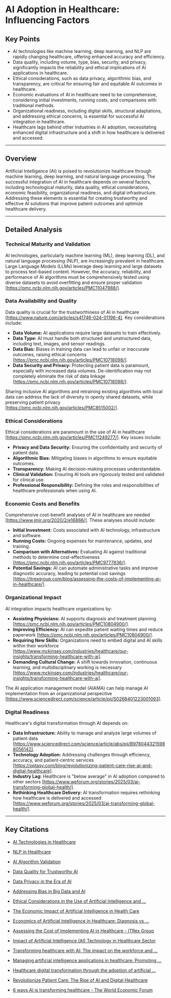 # AI Adoption in Healthcare: Influencing Factors

## Key Points

- AI technologies like machine learning, deep learning, and NLP are rapidly changing healthcare, offering enhanced accuracy and efficiency.
- Data quality, including volume, type, bias, security, and privacy, significantly impacts the reliability and ethical implications of AI applications in healthcare.
- Ethical considerations, such as data privacy, algorithmic bias, and transparency, are critical for ensuring fair and equitable AI outcomes in healthcare.
- Economic evaluations of AI in healthcare need to be comprehensive, considering initial investments, running costs, and comparisons with traditional methods.
- Organizational readiness, including digital skills, structural adaptations, and addressing ethical concerns, is essential for successful AI integration in healthcare.
- Healthcare lags behind other industries in AI adoption, necessitating enhanced digital infrastructure and a shift in how healthcare is delivered and accessed.

---

## Overview

Artificial Intelligence (AI) is poised to revolutionize healthcare through machine learning, deep learning, and natural language processing. The successful integration of AI in healthcare depends on several factors, including technological maturity, data quality, ethical considerations, economic feasibility, organizational readiness, and digital infrastructure. Addressing these elements is essential for creating trustworthy and effective AI solutions that improve patient outcomes and optimize healthcare delivery.

---

## Detailed Analysis

### Technical Maturity and Validation

AI technologies, particularly machine learning (ML), deep learning (DL), and natural language processing (NLP), are increasingly prevalent in healthcare. Large Language Models (LLMs) leverage deep learning and large datasets to process text-based content. However, the accuracy, reliability, and performance of AI algorithms must be comprehensively tested using diverse datasets to avoid overfitting and ensure proper validation [https://pmc.ncbi.nlm.nih.gov/articles/PMC11047988/].

### Data Availability and Quality

Data quality is crucial for the trustworthiness of AI in healthcare [https://www.nature.com/articles/s41746-024-01196-4]. Key considerations include:

*   **Data Volume:** AI applications require large datasets to train effectively.
*   **Data Type:** AI must handle both structured and unstructured data, including text, images, and sensor readings.
*   **Data Bias:** Biases in training data can lead to unfair or inaccurate outcomes, raising ethical concerns [https://pmc.ncbi.nlm.nih.gov/articles/PMC10718098/].
*   **Data Security and Privacy:** Protecting patient data is paramount, especially with increased data volumes. De-identification may not completely eliminate the risk of data linkage [https://pmc.ncbi.nlm.nih.gov/articles/PMC10718098/].

Sharing inclusive AI algorithms and retraining existing algorithms with local data can address the lack of diversity in openly shared datasets, while preserving patient privacy [https://pmc.ncbi.nlm.nih.gov/articles/PMC8515002/].

### Ethical Considerations

Ethical considerations are paramount in the use of AI in healthcare [https://pmc.ncbi.nlm.nih.gov/articles/PMC11249277/]. Key issues include:

*   **Privacy and Data Security:** Ensuring the confidentiality and security of patient data.
*   **Algorithmic Bias:** Mitigating biases in algorithms to ensure equitable outcomes.
*   **Transparency:** Making AI decision-making processes understandable.
*   **Clinical Validation:** Ensuring AI tools are rigorously tested and validated for clinical use.
*   **Professional Responsibility:** Defining the roles and responsibilities of healthcare professionals when using AI.

### Economic Costs and Benefits

Comprehensive cost-benefit analyses of AI in healthcare are needed [https://www.jmir.org/2020/2/e16866/]. These analyses should include:

*   **Initial Investment:** Costs associated with AI technology, infrastructure and software.
*   **Running Costs:** Ongoing expenses for maintenance, updates, and training.
*   **Comparison with Alternatives:** Evaluating AI against traditional methods to determine cost-effectiveness [https://pmc.ncbi.nlm.nih.gov/articles/PMC9777836/].
*   **Potential Savings:** AI can automate administrative tasks and improve diagnostic accuracy, leading to potential cost savings [https://itrexgroup.com/blog/assessing-the-costs-of-implementing-ai-in-healthcare/].

### Organizational Impact

AI integration impacts healthcare organizations by:

*   **Assisting Physicians:** AI supports diagnosis and treatment planning [https://pmc.ncbi.nlm.nih.gov/articles/PMC10804900/].
*   **Improving Efficiency:** AI can expedite patient waiting times and reduce paperwork [https://pmc.ncbi.nlm.nih.gov/articles/PMC10804900/].
*   **Requiring New Skills:** Organizations need to embed digital and AI skills within their workforce [https://www.mckinsey.com/industries/healthcare/our-insights/transforming-healthcare-with-ai].
*   **Demanding Cultural Change:** A shift towards innovation, continuous learning, and multidisciplinary working is necessary [https://www.mckinsey.com/industries/healthcare/our-insights/transforming-healthcare-with-ai].

The AI application management model (AIAMA) can help manage AI implementation from an organizational perspective [https://www.sciencedirect.com/science/article/pii/S0268401223001093].

### Digital Readiness

Healthcare's digital transformation through AI depends on:

*   **Data Infrastructure:** Ability to manage and analyze large volumes of patient data [https://www.sciencedirect.com/science/article/abs/pii/B9780443215988056142].
*   **Technology Adoption:** Addressing challenges through efficiency, accuracy, and patient-centric services [https://optasy.com/blog/revolutionizing-patient-care-rise-ai-and-digital-healthcare].
*   **Industry Lag:** Healthcare is "below average" in AI adoption compared to other sectors [https://www.weforum.org/stories/2025/03/ai-transforming-global-health/].
*   **Rethinking Healthcare Delivery:** AI transformation requires rethinking how healthcare is delivered and accessed [https://www.weforum.org/stories/2025/03/ai-transforming-global-health/].

---

## Key Citations

- [AI Technologies in Healthcare](https://bmcmededuc.biomedcentral.com/articles/10.1186/s12909-023-04698-z)

- [NLP in Healthcare](https://pmc.ncbi.nlm.nih.gov/articles/PMC6616181/)

- [AI Algorithm Validation](https://pmc.ncbi.nlm.nih.gov/articles/PMC11047988/)

- [Data Quality for Trustworthy AI](https://www.nature.com/articles/s41746-024-01196-4)

- [Data Privacy in the Era of AI](https://pmc.ncbi.nlm.nih.gov/articles/PMC10718098/)

- [Addressing Bias in Big Data and AI](https://pmc.ncbi.nlm.nih.gov/articles/PMC8515002/)

- [Ethical Considerations in the Use of Artificial Intelligence and ...](https://pmc.ncbi.nlm.nih.gov/articles/PMC11249277/)

- [The Economic Impact of Artificial Intelligence in Health Care](https://www.jmir.org/2020/2/e16866/)

- [Economics of Artificial Intelligence in Healthcare: Diagnosis vs ...](https://pmc.ncbi.nlm.nih.gov/articles/PMC9777836/)

- [Assessing the Cost of Implementing AI in Healthcare - ITRex Group](https://itrexgroup.com/blog/assessing-the-costs-of-implementing-ai-in-healthcare/)

- [Impact of Artificial Intelligence (AI) Technology in Healthcare Sector](https://pmc.ncbi.nlm.nih.gov/articles/PMC10804900/)

- [Transforming healthcare with AI: The impact on the workforce and ...](https://www.mckinsey.com/industries/healthcare/our-insights/transforming-healthcare-with-ai)

- [Managing artificial intelligence applications in healthcare: Promoting ...](https://www.sciencedirect.com/science/article/pii/S0268401223001093)

- [Healthcare digital transformation through the adoption of artificial ...](https://www.sciencedirect.com/science/article/abs/pii/B9780443215988056142)

- [Revolutionize Patient Care: The Rise of AI and Digital Healthcare](https://optasy.com/blog/revolutionizing-patient-care-rise-ai-and-digital-healthcare)

- [6 ways AI is transforming healthcare - The World Economic Forum](https://www.weforum.org/stories/2025/03/ai-transforming-global-health/)